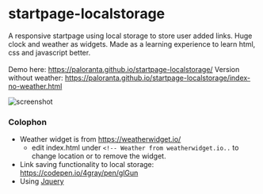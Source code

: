 # startpage-localstorage

A responsive startpage using local storage to store user added links. Huge clock and weather as widgets.
Made as a learning experience to learn html, css and javascript better. </br></br>
Demo here:
https://paloranta.github.io/startpage-localstorage/
Version without weather:
https://paloranta.github.io/startpage-localstorage/index-no-weather.html

![screenshot][screenshot]

[screenshot]: https://github.com/paloranta/startpage-localstorage/blob/master/screenshot.png "Screenshot"

### Colophon
- Weather widget is from https://weatherwidget.io/
  - edit index.html under `<!-- Weather from weatherwidget.io..` to change location or to remove the widget.
- Link saving functionality to local storage: https://codepen.io/4gray/pen/glGun
- Using [Jquery](https://jquery.com/)
